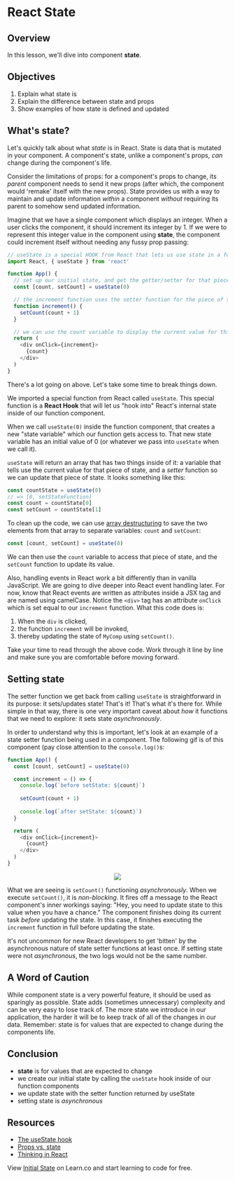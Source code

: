 # React State

## Overview

In this lesson, we'll dive into component **state**.


## Objectives

1. Explain what state is
2. Explain the difference between state and props
3. Show examples of how state is defined and updated


## What's state?

Let's quickly talk about what _state_ is in React. State is data that is mutated
in your component. A component's state, unlike a component's props, _can_ change
during the component's life.

Consider the limitations of props: for a component's props to change, its
_parent_ component needs to send it new props (after which, the component would
'remake' itself with the new props). State provides us with a way to maintain and update information *within* a component _without_ requiring its parent to somehow
send updated information.

Imagine that we have a single component which displays an integer. When a user
clicks the component, it should increment its integer by 1. If we were to
represent this integer value in the component using **state**, the component
could increment itself without needing any fussy prop passing:

```js
// useState is a special HOOK from React that lets us use state in a function component
import React, { useState } from 'react'

function App() {
  // set up our initial state, and get the getter/setter for that piece of state
  const [count, setCount] = useState(0)

  // the increment function uses the setter function for the piece of state we're updating
  function increment() {
    setCount(count + 1)
  }

  // we can use the count variable to display the current value for this piece of state in our JSX
  return (
    <div onClick={increment}>
      {count}
    </div>
  )
}
```

There's a lot going on above. Let's take some time to break things down. 

We imported a special function from React called `useState`. This special function 
is a **React Hook** that will let us "hook into" React's internal state inside of 
our function component. 

When we call `useState(0)` inside the function component, that creates a new
"state variable" which our function gets access to. That new state variable has
an initial value of 0 (or whatever we pass into `useState` when we call it).

`useState` will return an array that has two things inside of it: a variable
that tells use the current value for that piece of state, and a _setter_
function so we can update that piece of state. It looks something like this:

```js
const countState = useState(0)
// => [0, setStateFunction]
const count = countState[0]
const setCount = countState[1]
```

To clean up the code, we can use [array destructuring][array destructuring MDN]
to save the two elements from that array to separate variables: `count` and
`setCount`:

```js
const [count, setCount] = useState(0)
```

We can then use the `count` variable to access that piece of state, and the
`setCount` function to update its value.

Also, handling events in React work a bit differently than in vanilla JavaScript.
We are going to dive deeper into React event handling later. For now, know that
React events are written as attributes inside a JSX tag and are named using
camelCase. Notice the `<div>` tag has an attribute `onClick` which is set equal to 
our `increment` function. What this code does is:

1. When the `div` is clicked,
2. the function `increment` will be invoked,
3. thereby updating the state of `MyComp` using `setCount()`.

Take your time to read through the above code. Work through it line by line and
make sure you are comfortable before moving forward.


## Setting state

The setter function we get back from calling `useState` is straightforward in its purpose: 
it sets/updates state! That's it! That's what it's there for. While simple in that way, 
there is one very important caveat about _how_ it functions that we need to explore: it sets state
_asynchronously_.

In order to understand why this is important, let's look at an example of
a state setter function being used in a component. The following gif is of this component
(pay close attention to the `console.log()`s:

```js
function App() {
  const [count, setCount] = useState(0)

  const increment = () => {
    console.log(`before setState: ${count}`)
    
    setCount(count + 1)
    
    console.log(`after setState: ${count}`)
  }

  return (
    <div onClick={increment}>
      {count}
    </div>
  )
}
```

<p align="center">
  <img src="https://curriculum-content.s3.amazonaws.com/react/asynchronous-state-setting-example.gif"/>
</p>

What we are seeing is `setCount()` functioning _asynchronously_. When we execute
`setCount()`, it is _non-blocking_. It fires off a message to the React
component's inner workings saying: "Hey, you need to update state to this value
when you have a chance." The component finishes doing its current task _before_
updating the state. In this case, it finishes executing the `increment` function
in full before updating the state.

It's not uncommon for new React developers to get 'bitten' by the asynchronous
nature of state setter functions at least once. If setting state were not
_asynchronous_, the two logs would not be the same number.


## A Word of Caution

While component state is a very powerful feature, it should be used as sparingly
as possible. State adds (sometimes unnecessary) complexity and can be very easy
to lose track of. The more state we introduce in our application, the harder it
will be to keep track of all of the changes in our data. Remember: state is for
values that are expected to change during the components life.


## Conclusion

- **state** is for values that are expected to change
- we create our initial state by calling the `useState` hook inside of our
  function components
- we update state with the setter function returned by useState
- setting state is _asynchronous_

## Resources
- [The useState hook](https://reactjs.org/docs/hooks-state.html)
- [Props vs. state](https://github.com/uberVU/react-guide/blob/master/props-vs-state.md)
- [Thinking in React](https://reactjs.org/docs/thinking-in-react.html#step-3-identify-the-minimal-but-complete-representation-of-ui-state)

<p class='util--hide'>View <a href='https://learn.co/lessons/react-initial-state'>Initial State</a> on Learn.co and start learning to code for free.</p>


[array destructuring MDN]: https://developer.mozilla.org/en-US/docs/Web/JavaScript/Reference/Operators/Destructuring_assignment